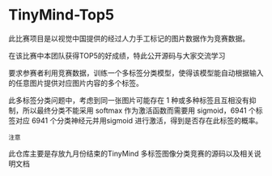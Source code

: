 # TinyMind-Top5
此比赛项目是以视觉中国提供的经过人力手工标记的图片数据作为竞赛数据。

在该比赛中本团队获得TOP5的好成绩，特此公开源码与大家交流学习

要求参赛者利用竞赛数据，训练一个多标签分类模型，使得该模型能自动根据输入的任意图片提供对应图片内容的多个标签。

此多标签分类问题中，考虑到同一张图片可能存在 1 种或多种标签且互相没有抑制，所以最终分类不能采用 softmax 作为激活函数而需要用 sigmoid，6941 个标签对应 6941 个分类神经元并用sigmoid 进行激活，得到是否存在此标签的概率。

`注意`

此仓库主要是存放九月份结束的TinyMind 多标签图像分类竞赛的源码以及相关说明文档

